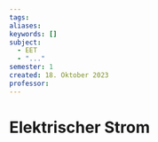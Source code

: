 ```yaml
---
tags: 
aliases: 
keywords: []
subject:
  - EET
  - "..."
semester: 1
created: 18. Oktober 2023
professor:
---
```

 

# Elektrischer Strom